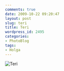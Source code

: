 ```yaml
---
comments: true
date: 2009-10-22 09:20:47
layout: post
slug: teri
title: Teri
wordpress_id: 2495
categories:
- PhotoBlog
tags:
- Holga
---
```


![Teri](http://ryanfitzer.com/main/wp-content/uploads/2009/10/crossed-3.jpg)

